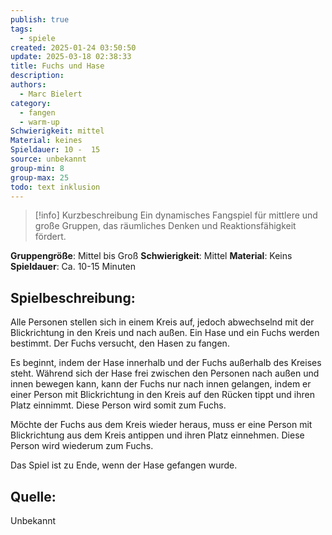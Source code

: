 ```yaml
---
publish: true
tags:
  - spiele
created: 2025-01-24 03:50:50
update: 2025-03-18 02:38:33
title: Fuchs und Hase
description: 
authors:
  - Marc Bielert
category:
  - fangen
  - warm-up
Schwierigkeit: mittel
Material: keines
Spieldauer: 10 -  15
source: unbekannt
group-min: 8
group-max: 25
todo: text inklusion
---
```


> [!info] Kurzbeschreibung
> Ein dynamisches Fangspiel für mittlere und große Gruppen, das räumliches Denken und Reaktionsfähigkeit fördert.

**Gruppengröße**: Mittel bis Groß
**Schwierigkeit**: Mittel
**Material**: Keins
**Spieldauer**: Ca. 10-15 Minuten

## **Spielbeschreibung**:

Alle Personen stellen sich in einem Kreis auf, jedoch abwechselnd mit der Blickrichtung in den Kreis und nach außen. Ein Hase und ein Fuchs werden bestimmt. Der Fuchs versucht, den Hasen zu fangen.

Es beginnt, indem der Hase innerhalb und der Fuchs außerhalb des Kreises steht. Während sich der Hase frei zwischen den Personen nach außen und innen bewegen kann, kann der Fuchs nur nach innen gelangen, indem er einer Person mit Blickrichtung in den Kreis auf den Rücken tippt und ihren Platz einnimmt. Diese Person wird somit zum Fuchs.

Möchte der Fuchs aus dem Kreis wieder heraus, muss er eine Person mit Blickrichtung aus dem Kreis antippen und ihren Platz einnehmen. Diese Person wird wiederum zum Fuchs.

Das Spiel ist zu Ende, wenn der Hase gefangen wurde.

## **Quelle**:

Unbekannt

